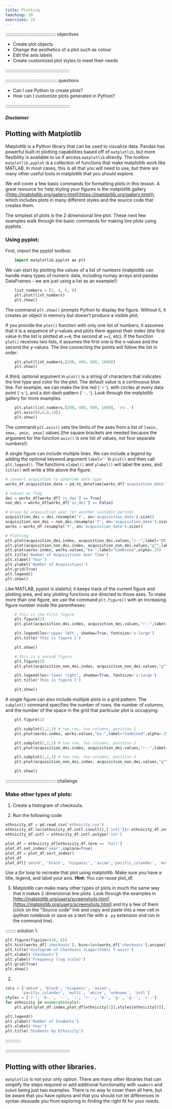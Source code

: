 ```yaml
---
title: Plotting
teaching: 20
exercises: 25
---
```


::::::::::::::::::::::::::::::::::::::: objectives

- Create plot objects
- Change the aesthetics of a plot such as colour
- Edit the axis labels
- Create customized plot styles to meet their needs

::::::::::::::::::::::::::::::::::::::::::::::::::

:::::::::::::::::::::::::::::::::::::::: questions

- Can I use Python to create plots?
- How can I customize plots generated in Python?

::::::::::::::::::::::::::::::::::::::::::::::::::

##### Disclaimer

  

## Plotting with Matplotlib


Matplotlib is a Python library that can be used to visualize data.
Pandas has powerful built-in plotting capabilities based off of `matplotlib`, but
more flexibility is available to us if access `matplotlib` directly. The
toolbox `matplotlib.pyplot` is a collection of functions that make matplotlib
work like MATLAB. In most cases, this is all that you will need to use, but
there are many other useful tools in matplotlib that you should explore.

We will cover a few basic commands for formatting plots in this lesson. A great
resource for help styling your figures is the matplotlib gallery
([http://matplotlib.org/gallery.html](https://matplotlib.org/gallery.html)), which includes plots in many different styles and the source code that creates them. 

The simplest of plots is the 2 dimensional line plot.   These next few examples walk through the
 basic commands for making line plots using pyplots.

### Using pyplot:

First, import the pyplot toolbox:

```python
    import matplotlib.pyplot as plt
```

We can start by plotting the values of a list of numbers (matplotlib can handle
many types of numeric data, including numpy arrays and pandas DataFrames - we
are just using a list as an example!):

```python
    list_numbers = [2, 4, 6, 8]
    plt.plot(list_numbers)
    plt.show()
```

The command `plt.show()` prompts Python to display the figure. Without it, it
creates an object in memory but doesn't produce a visible plot. 

If you provide the `plot()` function with only one list of numbers, it assumes
that it is a sequence of y-values and plots them against their index (the first
value in the list is plotted at `x=0`, the second at `x=1`, etc). If the
function `plot()` receives two lists, it assumes the first one is the x-values
and the second the y-values. The line connecting the points will follow the list
in order:

```python
    plt.plot(list_numbers,[200, 400, 800, 1600])
    plt.show()
```

A third, optional argument in `plot()` is a string of characters that indicates
the line type and color for the plot. The default value is a continuous blue
line. For example, we can make the line red (`'r'`), with circles at every data
point (`'o'`), and a dot-dash pattern (`'-.'`). Look through the matplotlib
gallery for more examples.

```python
    plt.plot(list_numbers,[200, 400, 800, 1600], 'ro-.')
    plt.axis([0,6,0,10])
    plt.show()
```

The command `plt.axis()` sets the limits of the axes from a list of `[xmin, xmax, ymin, ymax]` values (the square brackets are needed because the argument
for the function `axis()` is one list of values, not four separate numbers!).


A single figure can include multiple lines. We can include a legend by adding the optional keyword argument `label=''` in `plot()` and then call `plt.legend()`. The functions `xlabel()` and `ylabel()` will label the axes, and `title()` will write a title above the figure:

```python
# convert acquistion to datetime data type
works_df.acquisition_date = pd.to_datetime(works_df['acquisition_date'])

# subset on flag
dei = works_df[works_df['is_dei'] == True]
non_dei = works_df[works_df['is_dei'] == False]

# Group by acquisition year (or another suitable period)
acquisition_dei = dei.resample('Y', on='acquisition_date').size()
acquisition_non_dei = non_dei.resample('Y', on='acquisition_date').size()
works = works_df.resample('Y', on='acquisition_date').size()

# Plotting
plt.plot(acquisition_dei.index, acquisition_dei.values,"r--",label="DEI")
plt.plot(acquisition_non_dei.index, acquisition_non_dei.values,"g^",label="non-DEI")
plt.plot(works.index, works.values,"bo-",label="Combined",alpha=.25)
plt.title('Number of Acquisitions Over Time')
plt.xlabel('Year')
plt.ylabel('Number of Acquisitions')
plt.grid(True)
plt.legend()
plt.show()
```

Like MATLAB, pyplot is stateful; it keeps track of the current figure and
plotting area, and any plotting functions are directed to those axes. To make
more than one figure, we use the command `plt.figure()` with an increasing
figure number inside the parentheses:

```python
    # this is the first figure
    plt.figure(1)
    plt.plot(acquisition_dei.index, acquisition_dei.values,"r--",label="DEI")

    plt.legend(loc='upper left', shadow=True, fontsize='x-large')
    plt.title('This is figure 1')

    plt.show()

    # this is a second figure
    plt.figure(2)
    plt.plot(acquisition_non_dei.index, acquisition_non_dei.values,"g^",label="non-DEI")

    plt.legend(loc='lower right', shadow=True, fontsize='x-large')
    plt.title('This is figure 2')

    plt.show()
```

A single figure can also include multiple plots in a grid pattern. The
`subplot()` command specifies the number of rows, the number of columns, and
the number of the space in the grid that particular plot is occupying:

```python
    plt.figure(1)

    plt.subplot(2,2,1) # two row, two columns, position 1
    plt.plot(works.index, works.values,"bo-",label="Combined",alpha=.25)

    plt.subplot(2,2,2) # two row, two columns, position 2
    plt.plot(acquisition_dei.index, acquisition_dei.values,"r--",label="DEI")

    plt.subplot(2,2,3) # two row, two columns, position 3
    plt.plot(acquisition_non_dei.index, acquisition_non_dei.values,"g^",label="non-DEI")

    plt.show()
```
:::::::::::::::::::::::::::::::::::::::  challenge
### Make other types of plots:

1. Create a histogram of checkouts.

2. Run the following code:
```python
ethnicity_df = pd.read_csv('ethnicity.csv')
ethnicity_df.loc[ethnicity_df.intl.isnull(),['intl']]= ethnicity_df.intl.min()
ethnicity_df.intl = ethnicity_df.intl.astype('int')

plot_df = ethnicity_df[ethnicity_df.term == 'Fall']
plot_df.set_index('year',inplace=True)
plot_df = plot_df.sort_index()
plot_df
plot_df[['amind', 'black', 'hispanic', 'asian','pacific_islander', 'multi', 'white', 'unknown', 'intl']].plot()
```
Use a *for* loop to recreate that plot using matplotlib. Make sure you have a title, legend, and label your axis.
**Hint:** You can reuse plot_df.

3. Matplotlib can make many other types of plots in much the same way that it makes
 2 dimensional line plots. Look through the examples in
 [http://matplotlib.org/users/screenshots.html](https://matplotlib.org/users/screenshots.html) and try a few of them (click on the
 "Source code" link and copy and paste into a new cell in ipython notebook or
 save as a text file with a `.py` extension and run in the command line).

:::::::: solution
1.
```python
plt.figure(figsize=(10, 6))
plt.hist(works_df['checkouts'], bins=len(works_df['checkouts'].unique()), log=True, edgecolor='black')
plt.title('Histogram of Checkouts (Logarithmic Y-axis)')
plt.xlabel('Checkouts')
plt.ylabel('Frequency (log scale)')
plt.grid(True)
plt.show()
```
2.
```python
cols = ['amind', 'black', 'hispanic', 'asian',
       'pacific_islander', 'multi', 'white', 'unknown', 'intl']
styles = ['r-', 'b--', '-.', ':', 'r--', 'b-', 'g-', 'g--', 'r-.']
for ethnicity in enumerate(cols):
    plt.plot(plot_df.index,plot_df[ethnicity[1]],styles[ethnicity[0]],label = ethnicity[1],alpha=.5)

plt.legend()
plt.ylabel('Number of Students')
plt.xlabel('Year')
plt.title('Students by Ethnicity')
```
::::::::::::

::::::::::::::::::::::::::::::::::::::::::::::::::

## Plotting with other libraries.

`matplotlib` is not your only option. There are many other libraries that can simplify the steps required or add additional functionality with `seaborn` and `bokeh` being just two examples. There is no way to cover them
all here, but be aware that you have options and that you should not let differences in syntax dissuade
 you from exploring to finding the right fit for your needs.